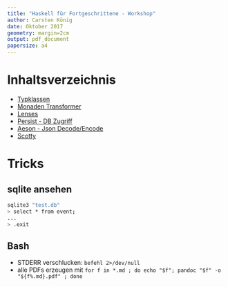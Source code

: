 ```yaml
---
title: "Haskell für Fortgeschrittene - Workshop"
author: Carsten König
date: Oktober 2017
geometry: margin=2cm
output: pdf_document
papersize: a4
---
```


# Inhaltsverzeichnis

- [Typklassen](Typklassen.md)
- [Monaden Transformer](MonadTrans.md)
- [Lenses](Lenses.md)
- [Persist - DB Zugriff](Persist.md)
- [Aeson - Json Decode/Encode](Aeson.md)
- [Scotty](Scotty.md)


# Tricks

## sqlite ansehen
```bash
sqlite3 "test.db"
> select * from event;
...
> .exit
```

## Bash

- STDERR verschlucken: `befehl 2>/dev/null`
- alle PDFs erzeugen mit `for f in *.md ; do echo "$f"; pandoc "$f" -o "${f%.md}.pdf" ; done`
